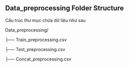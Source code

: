 ## Data_preprocessing Folder Structure

Cấu trúc thư mục chứa dữ liệu như sau 

Data_preprocessing/

├── Train_preprocessing.csv

├── Test_preprocessing.csv

├── Concat_preprocessing.csv
